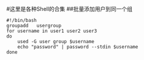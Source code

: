 #这里是各种Shell的合集
##批量添加用户到同一个组
```
#!/bin/bash
groupadd   usergroup
for username in user1 user2 user3
do
	used -G user group $username
	echo "password" | password --stdin $username
done
```